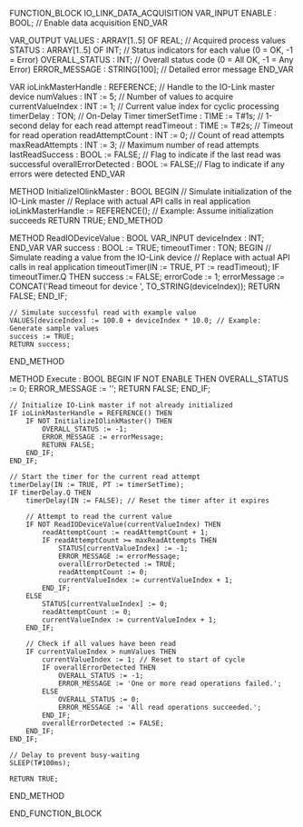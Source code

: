 FUNCTION_BLOCK IO_LINK_DATA_ACQUISITION
VAR_INPUT
    ENABLE : BOOL; // Enable data acquisition
END_VAR

VAR_OUTPUT
    VALUES : ARRAY[1..5] OF REAL;       // Acquired process values
    STATUS : ARRAY[1..5] OF INT;        // Status indicators for each value (0 = OK, -1 = Error)
    OVERALL_STATUS : INT;               // Overall status code (0 = All OK, -1 = Any Error)
    ERROR_MESSAGE : STRING[100];         // Detailed error message
END_VAR

VAR
    ioLinkMasterHandle : REFERENCE;      // Handle to the IO-Link master device
    numValues : INT := 5;               // Number of values to acquire
    currentValueIndex : INT := 1;       // Current value index for cyclic processing
    timerDelay : TON;                   // On-Delay Timer
    timerSetTime : TIME := T#1s;        // 1-second delay for each read attempt
    readTimeout : TIME := T#2s;         // Timeout for read operation
    readAttemptCount : INT := 0;        // Count of read attempts
    maxReadAttempts : INT := 3;         // Maximum number of read attempts
    lastReadSuccess : BOOL := FALSE;    // Flag to indicate if the last read was successful
    overallErrorDetected : BOOL := FALSE;// Flag to indicate if any errors were detected
END_VAR

METHOD InitializeIOlinkMaster : BOOL
BEGIN
    // Simulate initialization of the IO-Link master
    // Replace with actual API calls in real application
    ioLinkMasterHandle := REFERENCE(); // Example: Assume initialization succeeds
    RETURN TRUE;
END_METHOD

METHOD ReadIODeviceValue : BOOL
VAR_INPUT
    deviceIndex : INT;
END_VAR
VAR
    success : BOOL := TRUE;
    timeoutTimer : TON;
BEGIN
    // Simulate reading a value from the IO-Link device
    // Replace with actual API calls in real application
    timeoutTimer(IN := TRUE, PT := readTimeout);
    IF timeoutTimer.Q THEN
        success := FALSE;
        errorCode := 1;
        errorMessage := CONCAT('Read timeout for device ', TO_STRING(deviceIndex));
        RETURN FALSE;
    END_IF;

    // Simulate successful read with example value
    VALUES[deviceIndex] := 100.0 + deviceIndex * 10.0; // Example: Generate sample values
    success := TRUE;
    RETURN success;
END_METHOD

METHOD Execute : BOOL
BEGIN
    IF NOT ENABLE THEN
        OVERALL_STATUS := 0;
        ERROR_MESSAGE := '';
        RETURN FALSE;
    END_IF;

    // Initialize IO-Link master if not already initialized
    IF ioLinkMasterHandle = REFERENCE() THEN
        IF NOT InitializeIOlinkMaster() THEN
            OVERALL_STATUS := -1;
            ERROR_MESSAGE := errorMessage;
            RETURN FALSE;
        END_IF;
    END_IF;

    // Start the timer for the current read attempt
    timerDelay(IN := TRUE, PT := timerSetTime);
    IF timerDelay.Q THEN
        timerDelay(IN := FALSE); // Reset the timer after it expires

        // Attempt to read the current value
        IF NOT ReadIODeviceValue(currentValueIndex) THEN
            readAttemptCount := readAttemptCount + 1;
            IF readAttemptCount >= maxReadAttempts THEN
                STATUS[currentValueIndex] := -1;
                ERROR_MESSAGE := errorMessage;
                overallErrorDetected := TRUE;
                readAttemptCount := 0;
                currentValueIndex := currentValueIndex + 1;
            END_IF;
        ELSE
            STATUS[currentValueIndex] := 0;
            readAttemptCount := 0;
            currentValueIndex := currentValueIndex + 1;
        END_IF;

        // Check if all values have been read
        IF currentValueIndex > numValues THEN
            currentValueIndex := 1; // Reset to start of cycle
            IF overallErrorDetected THEN
                OVERALL_STATUS := -1;
                ERROR_MESSAGE := 'One or more read operations failed.';
            ELSE
                OVERALL_STATUS := 0;
                ERROR_MESSAGE := 'All read operations succeeded.';
            END_IF;
            overallErrorDetected := FALSE;
        END_IF;
    END_IF;

    // Delay to prevent busy-waiting
    SLEEP(T#100ms);

    RETURN TRUE;
END_METHOD

END_FUNCTION_BLOCK



